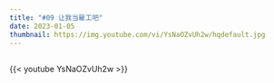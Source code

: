 ```yaml
---
title: "#09 让我当雇工吧"
date: 2023-01-05
thumbnail: https://img.youtube.com/vi/YsNaOZvUh2w/hqdefault.jpg
---
```


## <!--more-->

{{< youtube YsNaOZvUh2w >}}
